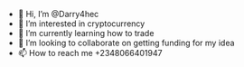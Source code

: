 - 👋 Hi, I’m @Darry4hec
- 👀 I’m interested in cryptocurrency
- 🌱 I’m currently learning how to trade
- 💞️ I’m looking to collaborate on getting funding for my idea
- 📫 How to reach me +2348066401947

<!---
Darry4hec/Darry4hec is a ✨ special ✨ repository because its `README.md` (this file) appears on your GitHub profile.
You can click the Preview link to take a look at your changes.
--->

